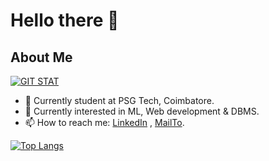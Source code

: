 
# Hello there 👋 

## About Me

<!-- <img height="180em" src="https://github-readme-stats.vercel.app/api?username=Hafiz408&show_icons=true&hide_border=true&&count_private=true&include_all_commits=true&theme=dark&hide=contribs,issues" /> -->

[![GIT STAT](https://github-readme-stats.vercel.app/api?username=Bala-Vignesh-S-M&show_icons=true&hide_border=true&&count_private=true&include_all_commits=true&theme=dark&hide=contribs,issues)](https://github.com/Bala-Vignesh-S-M)

-  📍 Currently student at PSG Tech, Coimbatore.
- 🔭 Currently interested in ML, Web development & DBMS.
- 📫 How to reach me: [LinkedIn](https://www.linkedin.com/in/bala-vignesh-1330631a8/) , [MailTo](mailto:vicky.bala.mg2002@gmail.com).
<!-- - 📁 Find More About Me Here : [Click Here](https://Hafiz408.github.io/) -->

[![Top Langs](https://github-readme-stats.vercel.app/api/top-langs/?username=Bala-Vignesh-S-M&layout=compact&theme=dark&hide_border=true&langs_count=9&hide=javascript)](https://github.com/Bala-Vignesh-S-M)
